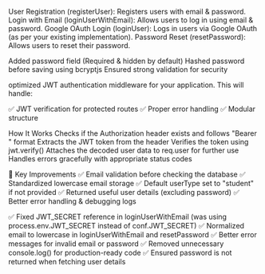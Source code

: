 User Registration (registerUser): Registers users with email & password.
Login with Email (loginUserWithEmail): Allows users to log in using email & password.
Google OAuth Login (loginUser): Logs in users via Google OAuth (as per your existing implementation).
Password Reset (resetPassword): Allows users to reset their password.

Added password field (Required & hidden by default)
Hashed password before saving using bcryptjs
Ensured strong validation for security

optimized JWT authentication middleware for your application. This will handle:

✅ JWT verification for protected routes
✅ Proper error handling
✅ Modular structure

How It Works
Checks if the Authorization header exists and follows "Bearer <token>" format
Extracts the JWT token from the header
Verifies the token using jwt.verify()
Attaches the decoded user data to req.user for further use
Handles errors gracefully with appropriate status codes

🔹 Key Improvements
✅ Email validation before checking the database
✅ Standardized lowercase email storage
✅ Default userType set to "student" if not provided
✅ Returned useful user details (excluding password)
✅ Better error handling & debugging logs


✅ Fixed JWT_SECRET reference in loginUserWithEmail (was using process.env.JWT_SECRET instead of conf.JWT_SECRET)
✅ Normalized email to lowercase in loginUserWithEmail and resetPassword
✅ Better error messages for invalid email or password
✅ Removed unnecessary console.log() for production-ready code
✅ Ensured password is not returned when fetching user details

